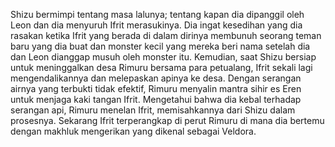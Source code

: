 Shizu bermimpi tentang masa lalunya; tentang kapan dia dipanggil oleh Leon dan dia menyuruh Ifrit merasukinya. Dia ingat kesedihan yang dia rasakan ketika Ifrit yang berada di dalam dirinya membunuh seorang teman baru yang dia buat dan monster kecil yang mereka beri nama setelah dia dan Leon dianggap musuh oleh monster itu. Kemudian, saat Shizu bersiap untuk meninggalkan desa Rimuru bersama para petualang, Ifrit sekali lagi mengendalikannya dan melepaskan apinya ke desa. Dengan serangan airnya yang terbukti tidak efektif, Rimuru menyalin mantra sihir es Eren untuk menjaga kaki tangan Ifrit. Mengetahui bahwa dia kebal terhadap serangan api, Rimuru menelan Ifrit, memisahkannya dari Shizu dalam prosesnya. Sekarang Ifrit terperangkap di perut Rimuru di mana dia bertemu dengan makhluk mengerikan yang dikenal sebagai Veldora.
